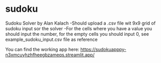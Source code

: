 # sudoku
Sudoku Solver by Alan Kalach
-Should upload a .csv file wit 9x9 grid of sudoku input sor the solver
-For the cells where you have a value you should input the number, for the empty cells you should input 0, see example_sudoku_input.csv file as reference

You can find the working app here: https://sudokuapppy-n3xmcuyhzhfheegbzameqs.streamlit.app/

